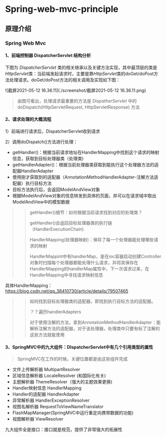 # Spring-web-mvc-principle

## 原理介绍

### Spring Web Mvc

#### 1、前端控制器 DispatcherServlet 结构分析

下图为 *DispatcherServlet* 类的相关继承以及关键方法实现，其中最顶层的类是*HttpServlet*类：当前端发起请求时，主要是靠*HttpServlet*类的doGet/doPost方法处理请求。doGet/doPost方法的相关调用及实现如下图：

![截屏2021-05-12 16.36.11](./screenshot/截屏2021-05-12 16.36.11.png)

> 由图可看出，处理请求最重要的方法是 *DispatherServlet* 中的 doDispatch(HttpServletRequest, HttpServletResponse) 方法

#### 2、请求处理的大概流程

1）前端进行请求后，DispatcherServlet收到请求

2）调用doDispatch()方法进行处理：

- getHandler()：根据当前请求地址在HandlerMapping中找到这个请求的映射信息，获取到目标处理器类（处理类)
- getHandlerAdapter()：根据当前处理器类获取到能执行这个处理器方法的适配器HandlerAdapter
- 使用刚才获取到的适配器（AnnotationMethodHandlerAdapter-注解方法适配器）执行目标方法
- 目标方法执行后，会返回ModelAndView对象
- 根据ModelAndView对象的信息转发到具体的页面，并可以在请求域中取出ModelAndView中的模型数据

> > getHandler()细节：如何根据当前请求找到对应的处理类？
> >
> > getHandler()会返回目标处理器类的执行链（HandlerExecutionChain)
> >
> > HandlerMapping(处理器映射)：保存了每一个处理器能处理哪些请求的映射
> >
> > HandlerMappint中有handlerMap，是在ioc容器启动创建Controller对象时扫描每个处理器都能处理什么请求，并将其保存在HandlerMapping的handlerMap属性中，下一次请求过来，在HandlerMapping中寻找请求映射信息

具体HandlerMapping：https://blog.csdn.net/qq_38410730/article/details/79507465

> > 如何找到目标处理器类的适配器，即找到执行目标方法的适配器。
> >
> > ？？遍历handlerAdapters
> >
> > 对于使用注解的方法，拿到AnnotationMethodHandlerAdapter：能解析注解方法的适配器，对于该处理器，处理类中只要有标了注解的这些方法就能使用

#### 3、SpringMVC中的九大组件：DIspatcherServlet中有几个引用类型的属性

> SpringMVC在工作的时候，关键位置都是由这些组件完成

- 文件上传解析器 MultipartResolver
- 区域信息解析器 LocaleResolver (和国际化有关)
- 主题解析器 ThemeResolver（强大的主题效果更换)
- Handler映射信息 HandlerMapping
- Handler的适配器 HandlerAdapter
- 异常解析器 HandlerExceptionResolver 
- 视图名解析器 RequestToViewNameTranslator
- FlashMapManager(SpringMVC中运行重定向携带数据的功能)
- 视图解析器   ViewResolver

九大组件全是接口：接口就是规范，提供了非常强大的拓展性

